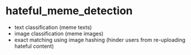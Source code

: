 # hateful_meme_detection
- text classification (meme texts)
- image classification (meme images)
- exact matching using image hashing (hinder users from re-uploading hateful content)
